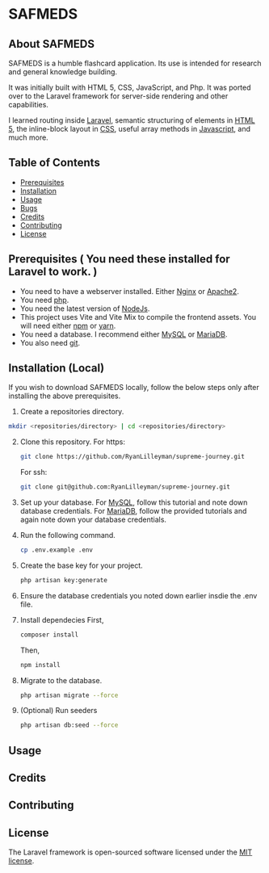 # SAFMEDS

## About SAFMEDS

SAFMEDS is a humble flashcard application.
Its use is intended for research and general knowledge building. 

It was initially built with HTML 5, CSS, JavaScript, and Php. 
It was ported over to the Laravel framework for server-side rendering and other capabilities.

I learned routing inside [Laravel](https://laravel.com/docs/10.x/routing#route-parameters), semantic structuring of elements in [HTML 5](https://www.w3schools.com/html/html5_semantic_elements.asp), the inline-block layout in [CSS](https://www.w3schools.com/css/css_inline-block.asp), useful array methods in [Javascript](https://www.w3schools.com/js/js_array_methods.asp), and much more.


## Table of Contents
- [Prerequisites](#prerequisites)
- [Installation](#installation)
- [Usage](#usage)
- [Bugs](#bugs)
- [Credits](#credits)
- [Contributing](#contributing)
- [License](#license)

## Prerequisites ( You need these installed for Laravel to work. )
- You need to have a webserver installed. Either [Nginx](https://docs.nginx.com/nginx/admin-guide/installing-nginx/installing-nginx-open-source/) or [Apache2](https://httpd.apache.org/).
- You need [php](https://www.php.net/manual/en/install.php).
- You need the latest version of [NodeJs](https://nodejs.org/en).
- This project uses Vite and Vite Mix to compile the frontend assets. You will need either [npm](https://docs.npmjs.com/downloading-and-installing-node-js-and-npm) or [yarn](https://classic.yarnpkg.com/lang/en/docs/install/#mac-stable).
- You need a database. I recommend either [MySQL](https://dev.mysql.com/doc/mysql-installation-excerpt/5.7/en/) or [MariaDB](https://www.tutorialspoint.com/mariadb/mariadb_installation.htm).
- You also need [git](https://git-scm.com/book/en/v2/Getting-Started-Installing-Git).

## Installation (Local)
If you wish to download SAFMEDS locally, follow the below steps only after installing the above prerequisites.
1. Create a repositories directory.
```bash
mkdir <repositories/directory> | cd <repositories/directory>
```

2. Clone this repository.
   For https:
   ```bash
   git clone https://github.com/RyanLilleyman/supreme-journey.git
   ```
   For ssh:
   ```bash
   git clone git@github.com:RyanLilleyman/supreme-journey.git
   ```

3. Set up your database.
   For [MySQL](https://dev.mysql.com/doc/mysql-getting-started/en/), follow this tutorial and note down database credentials.
   For [MariaDB](https://mariadb.com/kb/en/getting-installing-and-upgrading-mariadb/), follow the provided tutorials and again note down your database credentials.

4. Run the following command.
   ```bash
   cp .env.example .env
   ```
5. Create the base key for your project.
   ```bash
   php artisan key:generate
   ```
6. Ensure the database credentials you noted down earlier insdie the .env file.
7. Install dependecies
   First,
   ```bash
   composer install
   ```
   Then,
   ```bash
   npm install
   ```
8. Migrate to the database.
   ```bash
   php artisan migrate --force
   ```
9. (Optional) Run seeders
   ```bash
   php artisan db:seed --force
   ```

## Usage
## Credits

## Contributing


## License

The Laravel framework is open-sourced software licensed under the [MIT license](https://opensource.org/licenses/MIT).
